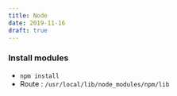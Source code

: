 ```yaml
---
title: Node
date: 2019-11-16
draft: true
---
```

### Install modules
- `npm install`
- Route : `/usr/local/lib/node_modules/npm/lib`